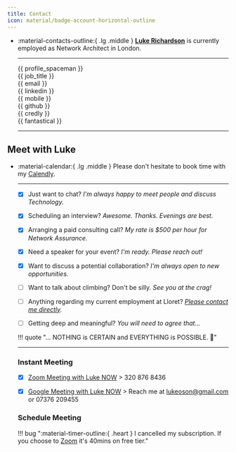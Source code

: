 ```yaml
---
title: Contact
icon: material/badge-account-horizontal-outline
---
```


<div class="grid cards" markdown>

-   :material-contacts-outline:{ .lg .middle } [__Luke Richardson__](https://www.linkedin.com/in/luke-richardson/) is currently employed as Network Architect in London.

    ---

    {{ profile_spaceman }}  
    {{ job_title }}  
    {{ email }}  
    {{ linkedin }}  
    {{ mobile }}  
    {{ github }}  
    {{ credly }}  
    {{ fantastical }}  

    ---

</div>

## Meet with Luke

<script type="text/javascript" src="https://assets.calendly.com/assets/external/widget.js" async></script>

<div class="grid cards" markdown>

-   :material-calendar:{ .lg .middle } Please don't hesitate to book time with my [Calendly](https://calendly.com/meet-luke-richardson).

    ---

    - [x] Just want to chat? *I'm always happy to meet people and discuss Technology.* 

    - [x] Scheduling an interview? *Awesome. Thanks. Evenings are best.*

    - [x] Arranging a paid consulting call? *My rate is $500 per hour for Network Assurance.*  

    - [x] Need a speaker for your event? *I'm ready. Please reach out!*  

    - [x] Want to discuss a potential collaboration? *I'm always open to new opportunities.*  
    
    - [ ] Want to talk about climbing? Don't be silly. *See you at the crag!*  
    
    - [ ] Anything regarding my current employment at Lloret? *[Please contact me directly](mailto:lr@lloret.co.uk).*  

    - [ ] Getting deep and meaningful? *You will need to agree that...* 
        
    !!! quote "... NOTHING is CERTAIN and EVERYTHING is POSSIBLE. 🎉"
   
    ---

    ### Instant Meeting

    - [x] [Zoom Meeting with Luke NOW](https://us05web.zoom.us/j/3208768436?pwd=WURQdjZ2blR6cUFxTFZlK2J1YkQrdz09) > 320 876 8436

    - [x] [Google Meeting with Luke NOW](https://meet.google.com/calling/) > Reach me at lukeoson@gmail.com or 07376 209455

    ### Schedule Meeting

    !!! bug ":material-timer-outline:{ .heart } I cancelled my subscription. If you choose to [Zoom](https://us05web.zoom.us/j/3208768436?pwd=WURQdjZ2blR6cUFxTFZlK2J1YkQrdz09) it's 40mins on free tier."

    <div class="calendly-inline-widget" data-url="https://calendly.com/meet-luke-richardson?hide_gdpr_banner=1"  style="min-width:300px;height:520px;"></div>   

      

</div>



